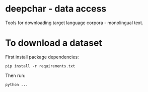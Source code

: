 # deepchar - data access

Tools for downloading target language corpora - monolingual text.


# To download a dataset

First install package dependencies:

```
pip install -r requirements.txt
```

Then run:

```
python ...
```

